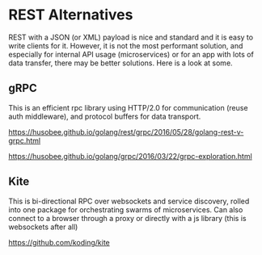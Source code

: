 # REST Alternatives

REST with a JSON (or XML) payload is nice and standard and it is easy to write clients for it. However, it is not the most performant solution, and especially for internal API usage (microservices) or for an app with lots of data transfer, there may be better solutions.  Here is a look at some.

## gRPC

This is an efficient rpc library using HTTP/2.0 for communication (reuse auth middleware), and protocol buffers for data transport.

https://husobee.github.io/golang/rest/grpc/2016/05/28/golang-rest-v-grpc.html

https://husobee.github.io/golang/grpc/2016/03/22/grpc-exploration.html

## Kite

This is bi-directional RPC over websockets and service discovery, rolled into one package for orchestrating swarms of microservices.  Can also connect to a browser through a proxy or directly with a js library (this is websockets after all)

https://github.com/koding/kite

